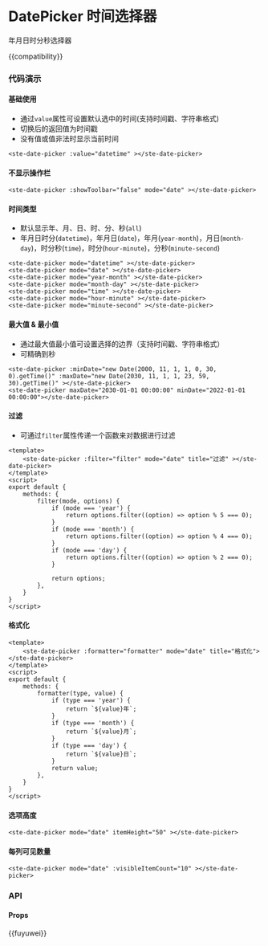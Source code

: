 # DatePicker 时间选择器

年月日时分秒选择器

{{compatibility}}

### 代码演示

#### 基础使用

-   通过`value`属性可设置默认选中的时间(支持时间戳、字符串格式)
-   切换后的返回值为时间戳
-   没有值或值非法时显示当前时间

```
<ste-date-picker :value="datetime" ></ste-date-picker>
```

#### 不显示操作栏

```
<ste-date-picker :showToolbar="false" mode="date" ></ste-date-picker>
```

#### 时间类型

-   默认显示年、月、日、时、分、秒(`all`)
-   年月日时分(`datetime`)，年月日(`date`)，年月(`year-month`)，月日(`month-day`)，时分秒(`time`)，时分(`hour-minute`)，分秒(`minute-second`)

```
<ste-date-picker mode="datetime" ></ste-date-picker>
<ste-date-picker mode="date" ></ste-date-picker>
<ste-date-picker mode="year-month" ></ste-date-picker>
<ste-date-picker mode="month-day" ></ste-date-picker>
<ste-date-picker mode="time" ></ste-date-picker>
<ste-date-picker mode="hour-minute" ></ste-date-picker>
<ste-date-picker mode="minute-second" ></ste-date-picker>
```

#### 最大值 & 最小值

-   通过最大值最小值可设置选择的边界（支持时间戳、字符串格式）
-   可精确到秒

```
<ste-date-picker :minDate="new Date(2000, 11, 1, 1, 0, 30, 0).getTime()" :maxDate="new Date(2030, 11, 1, 1, 23, 59, 30).getTime()" ></ste-date-picker>
<ste-date-picker maxDate="2030-01-01 00:00:00" minDate="2022-01-01 00:00:00"></ste-date-picker>
```

#### 过滤

-   可通过`filter`属性传递一个函数来对数据进行过滤

```
<template>
	<ste-date-picker :filter="filter" mode="date" title="过滤" ></ste-date-picker>
</template>
<script>
export default {
	methods: {
		filter(mode, options) {
			if (mode === 'year') {
				return options.filter((option) => option % 5 === 0);
			}
			if (mode === 'month') {
				return options.filter((option) => option % 4 === 0);
			}
			if (mode === 'day') {
				return options.filter((option) => option % 2 === 0);
			}

			return options;
		},
	}
}
</script>
```

#### 格式化

```
<template>
	<ste-date-picker :formatter="formatter" mode="date" title="格式化"></ste-date-picker>
</template>
<script>
export default {
	methods: {
		formatter(type, value) {
			if (type === 'year') {
				return `${value}年`;
			}
			if (type === 'month') {
				return `${value}月`;
			}
			if (type === 'day') {
				return `${value}日`;
			}
			return value;
		},
	}
}
</script>
```

#### 选项高度

```
<ste-date-picker mode="date" itemHeight="50" ></ste-date-picker>
```

#### 每列可见数量

```
<ste-date-picker mode="date" :visibleItemCount="10" ></ste-date-picker>
```

### API

#### Props

<!-- props -->

{{fuyuwei}}
